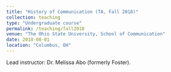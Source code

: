 ```yaml
---
title: "History of Communication (TA, Fall 2018)"
collection: teaching
type: "Undergraduate course"
permalink: /teaching/fall2018
venue: "The Ohio State University, School of Communication"
date: 2018-08-01
location: "Columbus, OH"
---
```


Lead instructor: Dr. Melissa Abo (formerly Foster).
